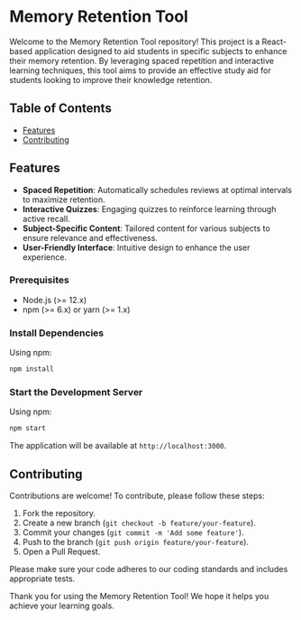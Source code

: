 # Memory Retention Tool

Welcome to the Memory Retention Tool repository! This project is a React-based application designed to aid students in specific subjects to enhance their memory retention. By leveraging spaced repetition and interactive learning techniques, this tool aims to provide an effective study aid for students looking to improve their knowledge retention.

## Table of Contents

- [Features](#features)
- [Contributing](#contributing)

## Features

- **Spaced Repetition**: Automatically schedules reviews at optimal intervals to maximize retention.
- **Interactive Quizzes**: Engaging quizzes to reinforce learning through active recall.
- **Subject-Specific Content**: Tailored content for various subjects to ensure relevance and effectiveness.
- **User-Friendly Interface**: Intuitive design to enhance the user experience.

### Prerequisites

- Node.js (>= 12.x)
- npm (>= 6.x) or yarn (>= 1.x)


### Install Dependencies

Using npm:

```bash
npm install
```

### Start the Development Server

Using npm:

```bash
npm start
```

The application will be available at `http://localhost:3000`.

## Contributing

Contributions are welcome! To contribute, please follow these steps:

1. Fork the repository.
2. Create a new branch (`git checkout -b feature/your-feature`).
3. Commit your changes (`git commit -m 'Add some feature'`).
4. Push to the branch (`git push origin feature/your-feature`).
5. Open a Pull Request.

Please make sure your code adheres to our coding standards and includes appropriate tests.

Thank you for using the Memory Retention Tool! We hope it helps you achieve your learning goals.
